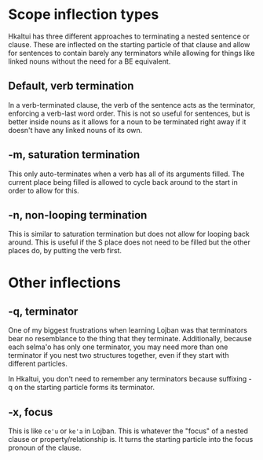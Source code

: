 # Scope inflection types

Hkaltui has three different approaches to terminating a nested sentence or clause. These are inflected on the starting particle of that clause and allow for sentences to contain barely any terminators while allowing for things like linked nouns without the need for a BE equivalent.

## Default, verb termination

In a verb-terminated clause, the verb of the sentence acts as the terminator, enforcing a verb-last word order. This is not so useful for sentences, but is better inside nouns as it allows for a noun to be terminated right away if it doesn't have any linked nouns of its own.

## -m, saturation termination

This only auto-terminates when a verb has all of its arguments filled. The current place being filled is allowed to cycle back around to the start in order to allow for this.

## -n, non-looping termination

This is similar to saturation termination but does not allow for looping back around. This is useful if the S place does not need to be filled but the other places do, by putting the verb first.

# Other inflections

## -q, terminator

One of my biggest frustrations when learning Lojban was that terminators bear no resemblance to the thing that they terminate. Additionally, because each selma'o has only one terminator, you may need more than one terminator if you nest two structures together, even if they start with different particles.

In Hkaltui, you don't need to remember any terminators because suffixing -q on the starting particle forms its terminator.

## -x, focus

This is like `ce'u` or `ke'a` in Lojban. This is whatever the "focus" of a nested clause or property/relationship is. It turns the starting particle into the focus pronoun of the clause.
